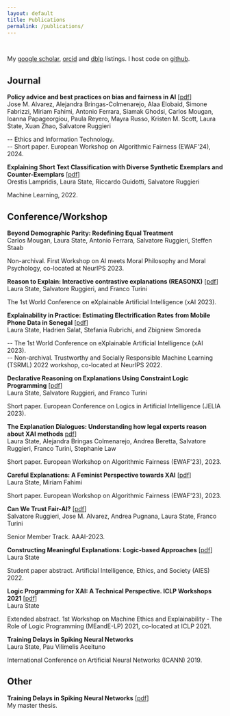 ```yaml
---
layout: default
title: Publications
permalink: /publications/
---
```


<br />

My [google scholar](https://scholar.google.de/citations?user=6h4JHq4AAAAJ&hl=de), [orcid](https://orcid.org/0000-0001-8084-5297) and [dblp](https://dblp.uni-trier.de/pid/248/5723.html) listings. I host code on [github](https://github.com/lstate).


## Journal

**Policy advice and best practices on bias and fairness in AI** [[pdf](https://link.springer.com/article/10.1007/s10676-024-09746-w)] <br>
Jose M. Alvarez, Alejandra Bringas-Colmenarejo, Alaa Elobaid, Simone Fabrizzi, Miriam Fahimi, Antonio Ferrara, Siamak Ghodsi, Carlos Mougan, Ioanna Papageorgiou, Paula Reyero, Mayra Russo, Kristen M. Scott, Laura State, Xuan Zhao, Salvatore Ruggieri

-- Ethics and Information Technology. <br>
-- Short paper. European Workshop on Algorithmic Fairness (EWAF'24), 2024.

**Explaining Short Text Classification with Diverse Synthetic Exemplars and Counter-Exemplars** [[pdf](https://link.springer.com/article/10.1007/s10994-022-06150-7)] <br>
Orestis Lampridis, Laura State, Riccardo Guidotti, Salvatore Ruggieri

Machine Learning, 2022.

## Conference/Workshop

**Beyond Demographic Parity: Redefining Equal Treatment** <br>
Carlos Mougan, Laura State, Antonio Ferrara, Salvatore Ruggieri, Steffen Staab

Non-archival. First Workshop on AI meets Moral Philosophy and Moral Psychology, co-located at NeurIPS 2023.

**Reason to Explain: Interactive contrastive explanations (REASONX)** [[pdf](https://arxiv.org/abs/2305.18143)] <br>
Laura State, Salvatore Ruggieri, and Franco Turini

The 1st World Conference on eXplainable Artificial Intelligence (xAI 2023).

**Explainability in Practice: Estimating Electrification Rates from Mobile Phone Data in Senegal** [[pdf](https://arxiv.org/abs/2211.06277)] <br>
Laura State, Hadrien Salat, Stefania Rubrichi, and Zbigniew Smoreda

-- The 1st World Conference on eXplainable Artificial Intelligence (xAI 2023). <br>
-- Non-archival. Trustworthy and Socially Responsible Machine Learning (TSRML) 2022 workshop, co-located at NeurIPS 2022.

**Declarative Reasoning on Explanations Using Constraint Logic Programming** [[pdf](http://export.arxiv.org/abs/2309.00422)] <br>
Laura State, Salvatore Ruggieri, and Franco Turini

Short paper. European Conference on Logics in Artificial Intelligence (JELIA 2023).

**The Explanation Dialogues: Understanding how legal experts reason about XAI methods** [pdf](https://ceur-ws.org/Vol-3442/paper-49.pdf)] <br>
Laura State, Alejandra Bringas Colmenarejo, Andrea Beretta, Salvatore Ruggieri, Franco Turini, Stephanie Law

Short paper. European Workshop on Algorithmic Fairness (EWAF'23), 2023.

**Careful Explanations: A Feminist Perspective towards XAI** [[pdf](https://ceur-ws.org/Vol-3442/paper-39.pdf)] <br>
Laura State, Miriam Fahimi

Short paper. European Workshop on Algorithmic Fairness (EWAF'23), 2023.

**Can We Trust Fair-AI?** [[pdf](https://ojs.aaai.org/index.php/AAAI/article/view/26798)] <br>
Salvatore Ruggieri, Jose M. Alvarez, Andrea Pugnana, Laura State, Franco Turini

Senior Member Track. AAAI-2023.

**Constructing Meaningful Explanations: Logic-based Approaches** [[pdf](https://lstate.github.io/assets/state_constructing_meaningful_explanations.pdf)] <br>
Laura State

Student paper abstract. Artificial Intelligence, Ethics, and Society (AIES) 2022.

**Logic Programming for XAI: A Technical Perspective. ICLP Workshops 2021** [[pdf](http://ceur-ws.org/Vol-2970/meepaper1.pdf)] <br>
Laura State

Extended abstract. 1st Workshop on Machine Ethics and Explainability - The Role of Logic Programming (MEandE-LP) 2021, co-located at ICLP 2021.

**Training Delays in Spiking Neural Networks** <br>
Laura State, Pau Vilimelis Aceituno

International Conference on Artificial Neural Networks (ICANN) 2019.

## Other

**Training Delays in Spiking Neural Networks** [[pdf](https://www.mis.mpg.de/publications/preprints/2019/prepr2019-96.html)] <br>
My master thesis.

